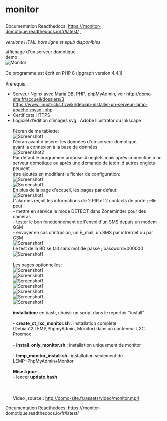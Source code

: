 # monitor  <p>
Documentation Readthedocs: https://monitor-domotique.readthedocs.io/fr/latest/ ,<br>  
*versions HTML hors ligne et epub disponibles*</p>


affichage d'un serveur domotique<br>demo : <br>
<img src="readme_img/monitor.gif" alt="Monitor" style="max-width: 100%;"><br><br>
Ce programme est écrit en PHP 8 (jpgraph version 4.4.1) <br><br>
Prérequis :
-	Serveur Nginx avec Maria DB, PHP, phpMyAdmin, voir http://domo-site.fr/accueil/dossiers/3<br>
https://www.linuxtricks.fr/wiki/debian-installer-un-serveur-lamp-apache-mysql-php <br>
-	Certificats HTTPS<br>
-	Logiciel d’édition d’images svg : Adobe Illustrator ou Inkscape<br><br>
l'écran de ma tablette:<br>
<img src="readme_img/image1a.jpg" alt="Screenshot1" style="max-width: 100%;"><br>
l'écran avant d'insérer les données d'un serveur domotique,<br> avant la connexion à la base de données<br>
<img src="readme_img/image2.jpg" alt="Screenshot2" style="max-width: 100%;"><br>
Par défaut le programme propose 4 onglets mais après connection à un <br>serveur domotique ou après une demande de jeton ,d'autres onglets peuvent <br>être ajoutés en modifiant le fichier de configuration:<br>
<img src="readme_img/image3.jpg" alt="Screenshot1" style="max-width: 100%;"><br>
<img src="readme_img/image4.jpg" alt="Screenshot1" style="max-width: 100%;"><br>
En plus de la page d'accueil, les pages par défaut:<br>
<img src="readme_img/image6.jpg" alt="Screenshot1" style="max-width: 100%;"><br>
L'alarmes reçoit les informations de 2 PIR et 2 contacts de porte ; elle peut :<br>- mettre en service le mode DETECT dans Zoneminder pour des caméras<br>- tester le bon fonctionnement de l'envoi d'un SMS depuis un modem GSM <br>- envoyer en cas d'intrusion, un E_mail, un SMS par intrernet ou par GSM<br> 
<img src="readme_img/image7.jpg" alt="Screenshot1" style="max-width: 100%;"><br>
Le test de la BD se fait sans mot de passe ; password=000000<br>
<img src="readme_img/image8.jpg" alt="Screenshot1" style="max-width: 100%;"><br><br>
Les pages optionnelles:<br>
<img src="readme_img/image5.jpg" alt="Screenshot1" style="max-width: 100%;"><br>
<img src="readme_img/image9.jpg" alt="Screenshot1" style="max-width: 100%;"><br>
<img src="readme_img/image10.jpg" alt="Screenshot1" style="max-width: 100%;"><br>
<img src="readme_img/image11.jpg" alt="Screenshot1" style="max-width: 100%;"><br>
<img src="readme_img/image12.jpg" alt="Screenshot1" style="max-width: 100%;"><br>
<img src="readme_img/image13.jpg" alt="Screenshot1" style="max-width: 100%;"><br>
<img src="readme_img/image14.jpg" alt="Screenshot1" style="max-width: 100%;"><br>
<br> <strong>installation:</strong> en bash, choisir un script dans le répertoir "install" <br><br>- <strong>create_ct_lxc_monitor.sh</strong> : installation complète (Debian12,LEMP,PhpmyAdmin, Monitor) dans un conteneur LXC Proxmox<br><br>- <strong>install_only_monitor.sh</strong> : installation uniquement de monitor<br><br>- <strong>lemp_monitor_install.sh</strong> : installation seulement de LEMP+PhpMyAdmin+Monitor <br><br><strong>Mise à jour:</strong><br>- lancer <strong>update.bash</strong><br><br>
<br><br>Video ,source : http://domo-site.fr/assets/video/monitor.mp4<br>
  <p>Documentation Readthedocs: https://monitor-domotique.readthedocs.io/fr/latest/  </p>
